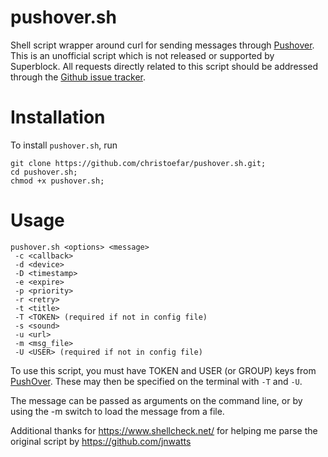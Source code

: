 pushover.sh
===========

Shell script wrapper around curl for sending messages through [Pushover][1]. This is an unofficial script which is not released or supported by Superblock. All requests directly related to this script should be addressed through the [Github issue tracker][2].


Installation
============

To install `pushover.sh`, run

```
git clone https://github.com/christoefar/pushover.sh.git;
cd pushover.sh;
chmod +x pushover.sh;
```

Usage
=====

    pushover.sh <options> <message>
     -c <callback>
     -d <device>
     -D <timestamp>
     -e <expire>
     -p <priority>
     -r <retry>
     -t <title>
     -T <TOKEN> (required if not in config file)
     -s <sound>
     -u <url>
     -m <msg_file>
     -U <USER> (required if not in config file)

To use this script, you must have TOKEN and USER (or GROUP) keys from [PushOver][1]. These may then be specified on the terminal with `-T` and `-U`.

The message can be passed as arguments on the command line, or by using the -m switch to load the message from a file. 

Additional thanks for https://www.shellcheck.net/ for helping me parse the original script by https://github.com/jnwatts

[1]: http://www.pushover.net
[2]: https://github.com/jnwatts/pushover.sh/issues
